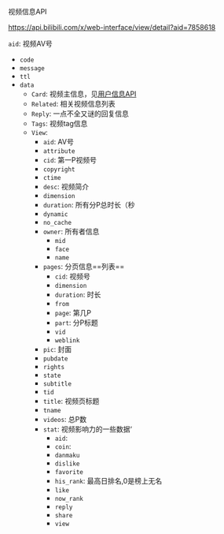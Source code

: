 视频信息API

<https://api.bilibili.com/x/web-interface/view/detail?aid=7858618>



`aid`: 视频AV号



- `code`
- `message`
- `ttl`
- `data`
  - `Card`: 视频主信息，见[用户信息API](./用户信息API.md)
  - `Related`: 相关视频信息列表
  - `Reply`: 一点不全又谜的回复信息
  - `Tags`: 视频tag信息
  - `View`:
    - `aid`: AV号
    - `attribute`
    - `cid`: 第一P视频号
    - `copyright`
    - `ctime`
    - `desc`: 视频简介
    - `dimension`
    - `duration`: 所有分P总时长（秒
    - `dynamic`
    - `no_cache`
    - `owner`: 所有者信息
      - `mid`
      - `face`
      - `name`
    - `pages`: 分页信息==列表==
      - `cid`: 视频号
      - `dimension`
      - `duration`: 时长
      - `from`
      - `page`: 第几P
      - `part`: 分P标题
      - `vid`
      - `weblink`
    - `pic`: 封面
    - `pubdate`
    - `rights`
    - `state`
    - `subtitle`
    - `tid`
    - `title`: 视频页标题
    - `tname`
    - `videos`: 总P数
    - `stat`: 视频影响力的一些数据‘
      - `aid`:
      - `coin`: 
      - `danmaku`
      - `dislike`
      - `favorite`
      - `his_rank`: 最高日排名,0是榜上无名
      - `like`
      - `now_rank`
      - `reply`
      - `share`
      - `view`